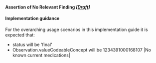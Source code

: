 #### Assertion of No Relevant Finding *[[Draft](http://hl7.org/fhir/stu3/valueset-publication-status.html)]*

#### Implementation guidance

For the overarching usage scenarios in this implementation guide it is expected that:

* status will be 'final'
* Observation.valueCodeableConcept will be 1234391000168107 \|No known current medications\|
